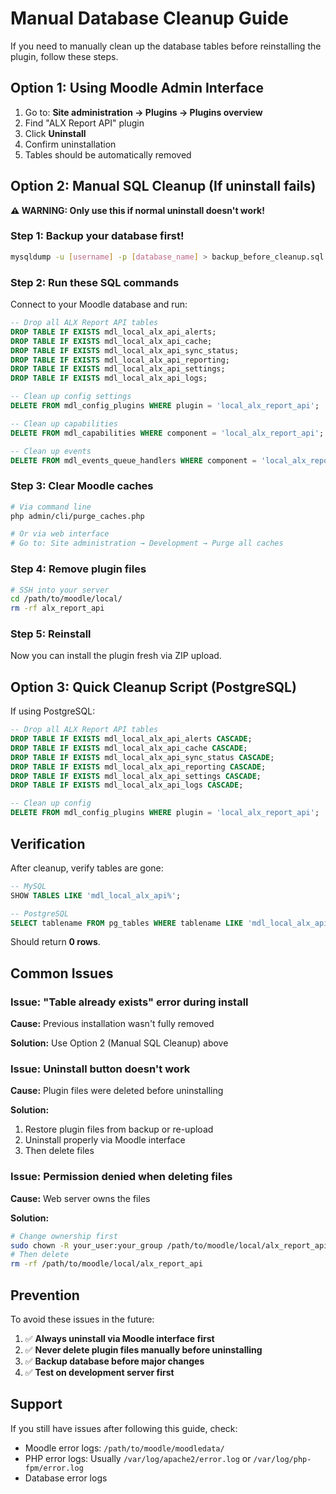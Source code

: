# Manual Database Cleanup Guide

If you need to manually clean up the database tables before reinstalling the plugin, follow these steps.

## Option 1: Using Moodle Admin Interface

1. Go to: **Site administration → Plugins → Plugins overview**
2. Find "ALX Report API" plugin
3. Click **Uninstall**
4. Confirm uninstallation
5. Tables should be automatically removed

## Option 2: Manual SQL Cleanup (If uninstall fails)

**⚠️ WARNING: Only use this if normal uninstall doesn't work!**

### Step 1: Backup your database first!

```bash
mysqldump -u [username] -p [database_name] > backup_before_cleanup.sql
```

### Step 2: Run these SQL commands

Connect to your Moodle database and run:

```sql
-- Drop all ALX Report API tables
DROP TABLE IF EXISTS mdl_local_alx_api_alerts;
DROP TABLE IF EXISTS mdl_local_alx_api_cache;
DROP TABLE IF EXISTS mdl_local_alx_api_sync_status;
DROP TABLE IF EXISTS mdl_local_alx_api_reporting;
DROP TABLE IF EXISTS mdl_local_alx_api_settings;
DROP TABLE IF EXISTS mdl_local_alx_api_logs;

-- Clean up config settings
DELETE FROM mdl_config_plugins WHERE plugin = 'local_alx_report_api';

-- Clean up capabilities
DELETE FROM mdl_capabilities WHERE component = 'local_alx_report_api';

-- Clean up events
DELETE FROM mdl_events_queue_handlers WHERE component = 'local_alx_report_api';
```

### Step 3: Clear Moodle caches

```bash
# Via command line
php admin/cli/purge_caches.php

# Or via web interface
# Go to: Site administration → Development → Purge all caches
```

### Step 4: Remove plugin files

```bash
# SSH into your server
cd /path/to/moodle/local/
rm -rf alx_report_api
```

### Step 5: Reinstall

Now you can install the plugin fresh via ZIP upload.

## Option 3: Quick Cleanup Script (PostgreSQL)

If using PostgreSQL:

```sql
-- Drop all ALX Report API tables
DROP TABLE IF EXISTS mdl_local_alx_api_alerts CASCADE;
DROP TABLE IF EXISTS mdl_local_alx_api_cache CASCADE;
DROP TABLE IF EXISTS mdl_local_alx_api_sync_status CASCADE;
DROP TABLE IF EXISTS mdl_local_alx_api_reporting CASCADE;
DROP TABLE IF EXISTS mdl_local_alx_api_settings CASCADE;
DROP TABLE IF EXISTS mdl_local_alx_api_logs CASCADE;

-- Clean up config
DELETE FROM mdl_config_plugins WHERE plugin = 'local_alx_report_api';
```

## Verification

After cleanup, verify tables are gone:

```sql
-- MySQL
SHOW TABLES LIKE 'mdl_local_alx_api%';

-- PostgreSQL
SELECT tablename FROM pg_tables WHERE tablename LIKE 'mdl_local_alx_api%';
```

Should return **0 rows**.

## Common Issues

### Issue: "Table already exists" error during install

**Cause:** Previous installation wasn't fully removed

**Solution:** Use Option 2 (Manual SQL Cleanup) above

### Issue: Uninstall button doesn't work

**Cause:** Plugin files were deleted before uninstalling

**Solution:**
1. Restore plugin files from backup or re-upload
2. Uninstall properly via Moodle interface
3. Then delete files

### Issue: Permission denied when deleting files

**Cause:** Web server owns the files

**Solution:**
```bash
# Change ownership first
sudo chown -R your_user:your_group /path/to/moodle/local/alx_report_api
# Then delete
rm -rf /path/to/moodle/local/alx_report_api
```

## Prevention

To avoid these issues in the future:

1. ✅ **Always uninstall via Moodle interface first**
2. ✅ **Never delete plugin files manually before uninstalling**
3. ✅ **Backup database before major changes**
4. ✅ **Test on development server first**

## Support

If you still have issues after following this guide, check:
- Moodle error logs: `/path/to/moodle/moodledata/`
- PHP error logs: Usually `/var/log/apache2/error.log` or `/var/log/php-fpm/error.log`
- Database error logs

